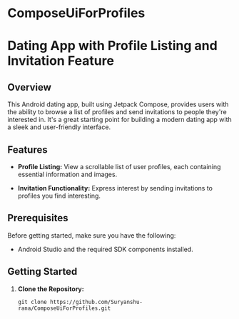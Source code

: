 # ComposeUiForProfiles
# Dating App with Profile Listing and Invitation Feature

## Overview

This Android dating app, built using Jetpack Compose, provides users with the ability to browse a list of profiles and send invitations to people they're interested in. It's a great starting point for building a modern dating app with a sleek and user-friendly interface.

## Features

- **Profile Listing:** View a scrollable list of user profiles, each containing essential information and images.

- **Invitation Functionality:** Express interest by sending invitations to profiles you find interesting.

## Prerequisites

Before getting started, make sure you have the following:

- Android Studio and the required SDK components installed.

## Getting Started

1. **Clone the Repository:**

   ```shell
   git clone https://github.com/Suryanshu-rana/ComposeUiForProfiles.git
